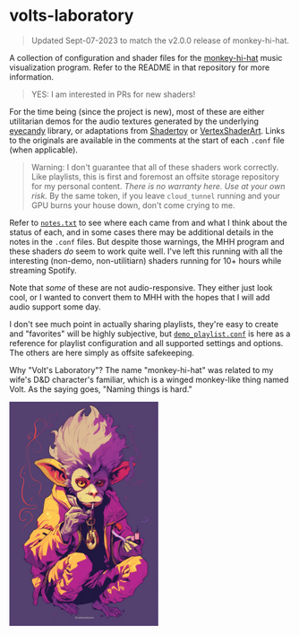 # volts-laboratory

> Updated Sept-07-2023 to match the v2.0.0 release of monkey-hi-hat.

A collection of configuration and shader files for the [monkey-hi-hat](https://github.com/MV10/monkey-hi-hat) music visualization program. Refer to the README in that repository for more information.

> YES: I am interested in PRs for new shaders!

For the time being (since the project is new), most of these are either utilitarian demos for the audio textures generated by the underlying [eyecandy](https://github.com/MV10/eyecandy) library, or adaptations from [Shadertoy](https://www.shadertoy.com/) or [VertexShaderArt](https://www.vertexshaderart.com/). Links to the originals are available in the comments at the start of each `.conf` file (when applicable).

> Warning: I don't guarantee that all of these shaders work correctly. Like playlists, this is first and foremost an offsite storage repository for my personal content. _There is no warranty here. Use at your own risk._ By the same token, if you leave `cloud_tunnel` running and your GPU burns your house down, don't come crying to me.

Refer to [`notes.txt`](./notes.txt) to see where each came from and what I think about the status of each, and in some cases there may be additional details in the notes in the `.conf` files. But despite those warnings, the MHH program and these shaders _do_ seem to work quite well. I've left this running with all the interesting (non-demo, non-utilitiarn) shaders running for 10+ hours while streaming Spotify.

Note that _some_ of these are not audio-responsive. They either just look cool, or I wanted to convert them to MHH with the hopes that I will add audio support some day.

I don't see much point in actually sharing playlists, they're easy to create and "favorites" will be highly subjective, but [`demo_playlist.conf`](playlists/demo_playlist.conf) is here as a reference for playlist configuration and all supported settings and options. The others are here simply as offsite safekeeping.

Why "Volt's Laboratory"? The name "monkey-hi-hat" was related to my wife's D&D character's familiar, which is a winged monkey-like thing named Volt. As the saying goes, "Naming things is hard."

<img src="https://github.com/MV10/volts-laboratory/blob/master/misc/mhh.png" height="400px"/>